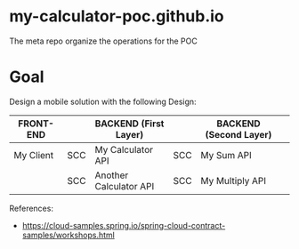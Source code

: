 # my-calculator-poc.github.io
The meta repo organize the operations for the POC

# Goal

Design a mobile solution with the following Design:

| FRONT-END |     | BACKEND (First Layer)  |     | BACKEND (Second Layer) |   |
|-----------|-----|------------------------|-----|------------------------|---|
| My Client | SCC | My Calculator API      | SCC | My Sum API             |   |
|           | SCC | Another Calculator API | SCC | My Multiply API        |   |


References:

- https://cloud-samples.spring.io/spring-cloud-contract-samples/workshops.html
